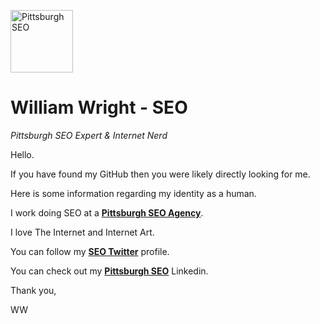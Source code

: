 <img src="https://avatars.githubusercontent.com/u/51162967?v=4" title="Pittsburgh SEO" alt="Pittsburgh SEO" width="100" height="100"><br>
<h1 id="william-wright-seo">William Wright - SEO</h1>
<p><em>Pittsburgh SEO Expert &amp; Internet Nerd</em></p>
<p>Hello.</p>
<p>If you have found my GitHub then you were likely directly looking for me.</p>
<p>Here is some information regarding my identity as a human.</p>
<p>I work doing SEO at a <b><a href="https://www.directom.com/" title="Pittsburgh SEO Agency" alt="Pittsburgh SEO Agency">Pittsburgh SEO Agency</b></a>.</p>
<p>I love The Internet and Internet Art.</p>
<p>You can follow my <b><a href="https://twitter.com/WrightSEO" alt="SEO Twitter" title="SEO Twitter">SEO Twitter</b></a> profile.</p>
<p>You can check out my <b><a href="https://www.linkedin.com/in/pittsburghseoservices/" title="Pittsburgh SEO Services" alt="Pittsburgh SEO Services">Pittsburgh SEO</b></a> Linkedin.</p>
<p>Thank you,</p>
<p>WW</p>
